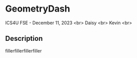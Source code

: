 # GeometryDash
ICS4U FSE - December 11, 2023 <br\>
Daisy <br\>
Kevin <br\>

## Description
fillerfillerfillerfiller
